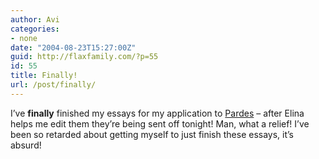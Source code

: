 ```yaml
---
author: Avi
categories:
- none
date: "2004-08-23T15:27:00Z"
guid: http://flaxfamily.com/?p=55
id: 55
title: Finally!
url: /post/finally/
---
```

I&#8217;ve **finally** finished my essays for my application to [Pardes](http://pardes.org.il/) &#8211; after Elina helps me edit them they&#8217;re being sent off tonight! Man, what a relief! I&#8217;ve been so retarded about getting myself to just finish these essays, it&#8217;s absurd!